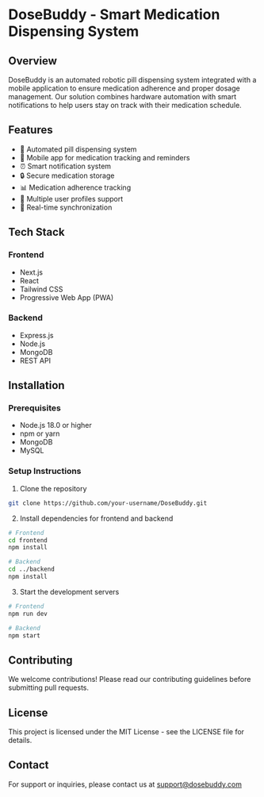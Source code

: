 # DoseBuddy - Smart Medication Dispensing System

## Overview
DoseBuddy is an automated robotic pill dispensing system integrated with a mobile application to ensure medication adherence and proper dosage management. Our solution combines hardware automation with smart notifications to help users stay on track with their medication schedule.

## Features
- 🤖 Automated pill dispensing system
- 📱 Mobile app for medication tracking and reminders
- ⏰ Smart notification system
- 🔒 Secure medication storage
- 📊 Medication adherence tracking
- 👥 Multiple user profiles support
- 🔄 Real-time synchronization

## Tech Stack
### Frontend
- Next.js
- React
- Tailwind CSS
- Progressive Web App (PWA)

### Backend
- Express.js
- Node.js
- MongoDB
- REST API

## Installation

### Prerequisites
- Node.js 18.0 or higher
- npm or yarn
- MongoDB
- MySQL

### Setup Instructions
1. Clone the repository
```bash
git clone https://github.com/your-username/DoseBuddy.git
```

2. Install dependencies for frontend and backend
```bash
# Frontend
cd frontend
npm install

# Backend
cd ../backend
npm install
```

3. Start the development servers
```bash
# Frontend
npm run dev

# Backend
npm start
```

## Contributing
We welcome contributions! Please read our contributing guidelines before submitting pull requests.

## License
This project is licensed under the MIT License - see the LICENSE file for details.

## Contact
For support or inquiries, please contact us at support@dosebuddy.com

